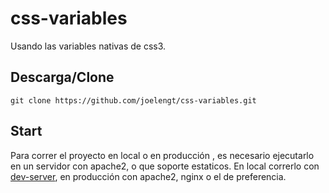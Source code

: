 # css-variables
Usando las variables nativas de css3.

## Descarga/Clone
```
git clone https://github.com/joelengt/css-variables.git
```

## Start
Para correr el proyecto en local o en producción , es necesario ejecutarlo en un servidor con apache2, o que soporte estaticos.
En local correrlo con [dev-server](https://www.npmjs.com/package/dev-server), en producción con apache2, nginx o el de preferencia.

